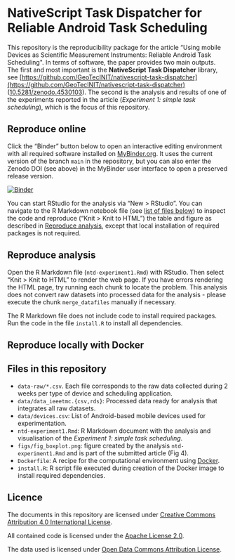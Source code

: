 # NativeScript Task Dispatcher for Reliable Android Task Scheduling


This repository is the reproducibility package for the article “Using mobile Devices as Scientific Measurement Instruments: Reliable Android Task Scheduling". In terms of software, the paper provides two main outputs. The first and most important is the **NativeScript Task Dispatcher** library, see [https://github.com/GeoTecINIT/nativescript-task-dispatcher](https://github.com/GeoTecINIT/nativescript-task-dispatcher) ([10.5281/zenodo.4530103](https://doi.org/10.5281/zenodo.4530103)). The second is the analysis and results of one of the experiments reported in the article (*Experiment 1: simple task scheduling*), which is the focus of this repository.


<!--
[![Article DOI](https://img.shields.io/badge/PUBLISHER-https%3A%2F%2Fdoi.org%2FDOI-brightgreen.svg)](https://doi.org/)
[![Earth ArXiv Preprint
DOI](https://img.shields.io/badge/%F0%9F%8C%8D%F0%9F%8C%8F%F0%9F%8C%8E%20EarthArXiv-doi.org%2F10.31223%2FX5ZK5V-%23FF7F2A)](https://doi.org/10.31223/X5ZK5V)
[![Zenodo
DOI](https://zenodo.org/badge/DOI/10.5281/zenodo.4032875.svg)](https://doi.org/10.5281/zenodo.4032875)
-->

## Reproduce online

Click the “Binder” button below to open an interactive editing environment with all required software installed on
[MyBinder.org](https://mybinder.org/). It uses the current version of the branch `main` in the repository, but you can also enter the Zenodo DOI (see above) in the MyBinder user interface to open a preserved release version.

[![Binder](https://mybinder.org/badge_logo.svg)](https://mybinder.org/v2/gh/GeoTecINIT/nativescript-ieeetmc-journal/main?urlpath=rstudio)

You can start RStudio for the analysis via “New \> RStudio”. You can navigate to the R Markdown notebook file (see [list of files below](#files-in-this-repository)) to inspect the code and reproduce (“Knit \> Knit to HTML”) the table and figure as described in [Reproduce analysis](#reproduce-analysis), except that local installation of required packages is not required.

## Reproduce analysis

Open the R Markdown file (`ntd-experiment1.Rmd`) with RStudio. Then select “Knit > Knit to HTML” to render the web page. If you have errors rendering the HTML page, try running each chunk to locate the problem. This analysis does not convert raw datasets into processed data for the analysis - please execute the chunk `merge_datafiles` manually if necessary.

The R Markdown file does not include code to install required packages. Run the code in the file `install.R` to install all dependencies.

## Reproduce locally with Docker


## Files in this repository

- `data-raw/*.csv`. Each file corresponds to the raw data collected during 2 weeks per type of device and scheduling application.
- `data/data_ieeetmc.{csv,rds}`: Processed data ready for analysis that integrates all raw datasets.
- `data/devices.csv`: List of Android-based mobile devices used for experimentation.
- `ntd-experiment1.Rmd`: R Markdown document with the analysis and visualisation of the *Experiment 1: simple task scheduling*.
- `figs/fig_boxplot.png`: figure created by the analysis `ntd-experiment1.Rmd` and is part of the submitted article (Fig 4).
- `Dockerfile`: A recipe for the computational environment using [Docker](https://en.wikipedia.org/wiki/Docker_(software)).
- `install.R`: R script file executed during creation of the Docker image to install required dependencies.

## Licence

The documents in this repository are licensed under [Creative Commons Attribution 4.0 International License](https://creativecommons.org/licenses/by/4.0/).

All contained code is licensed under the [Apache License 2.0](https://choosealicense.com/licenses/apache-2.0/).

The data used is licensed under [Open Data Commons Attribution License](https://opendatacommons.org/licenses/by/).